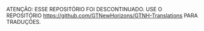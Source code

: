 ATENÇÃO: ESSE REPOSITÓRIO FOI DESCONTINUADO. USE O REPOSITÓRIO https://github.com/GTNewHorizons/GTNH-Translations PARA TRADUÇÕES.
